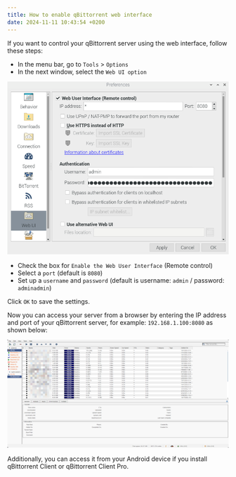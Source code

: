 ```yaml
---
title: How to enable qBittorrent web interface
date: 2024-11-11 10:43:54 +0200
---
```


If you want to control your qBittorrent server using the web interface, follow these steps:

- In the menu bar, go to `Tools` > `Options`
- In the next window, select the `Web UI option`

![](/assets/images/blog/qbittorrent_settings.png)

- Check the box for `Enable the Web User Interface` (Remote control)
- Select a `port` (default is `8080`)
- Set up a `username` and `password` (default is username: `admin` / password: `adminadmin`)

Click `OK` to save the settings.

Now you can access your server from a browser by entering the IP address and port of your qBittorrent server, for example: `192.168.1.100:8080` as shown below:

![](/assets/images/blog/qbittorrent.png)

Additionally, you can access it from your Android device if you install qBittorrent Client or qBittorrent Client Pro.